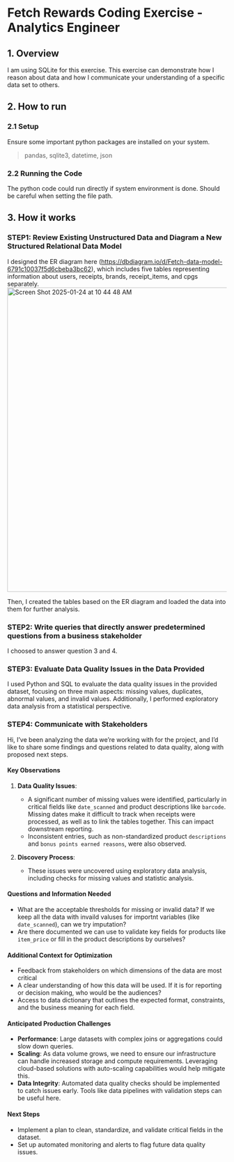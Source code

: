 # Fetch Rewards Coding Exercise - Analytics Engineer

## 1. Overview

I am using SQLite for this exercise. This exercise can demonstrate how I reason about data and how I communicate your understanding of a specific data set to others.

## 2. How to run

### 2.1 Setup

Ensure some important python packages are installed on your system.

> pandas, sqlite3, datetime, json

### 2.2 Running the Code

The python code could run directly if system environment is done. Should be careful when setting the file path.



## 3. How it works

### STEP1: Review Existing Unstructured Data and Diagram a New Structured Relational Data Model

I designed the ER diagram here (https://dbdiagram.io/d/Fetch-data-model-6791c10037f5d6cbeba3bc62), which includes five tables representing information about users, receipts, brands, receipt_items, and cpgs separately. 
<img width="699" alt="Screen Shot 2025-01-24 at 10 44 48 AM" src="https://github.com/user-attachments/assets/2c5c2f21-2148-497a-8211-0b1bdfbb77c6" />

Then, I created the tables based on the ER diagram and loaded the data into them for further analysis.

### STEP2: Write queries that directly answer predetermined questions from a business stakeholder

I choosed to answer question 3 and 4.

### STEP3: Evaluate Data Quality Issues in the Data Provided

I used Python and SQL to evaluate the data quality issues in the provided dataset, focusing on three main aspects: missing values, duplicates, abnormal values, and invalid values. Additionally, I performed exploratory data analysis from a statistical perspective.

### STEP4: Communicate with Stakeholders

Hi, I’ve been analyzing the data we’re working with for the project, and I’d like to share some findings and questions related to data quality, along with proposed next steps.  

#### Key Observations  
1. **Data Quality Issues**:  
   - A significant number of missing values were identified, particularly in critical fields like `date_scanned` and product descriptions like `barcode`. Missing dates make it difficult to track when receipts were processed, as well as to link the tables together. This can impact downstream reporting.  
   - Inconsistent entries, such as non-standardized product `descriptions` and `bonus points earned reasons`, were also observed.

2. **Discovery Process**:  
   - These issues were uncovered using exploratory data analysis, including checks for missing values and statistic analysis.  

#### Questions and Information Needed   
- What are the acceptable thresholds for missing or invalid data? If we keep all the data with invaild valuses for importnt variables (like `date_scanned`), can we try imputation?  
- Are there documented we can use to validate key fields for products like `item_price` or fill in the product descriptions by ourselves?   

#### Additional Context for Optimization   
- Feedback from stakeholders on which dimensions of the data are most critical
- A clear understanding of how this data will be used. If it is for reporting or decision making, who would be the audiences? 
- Access to data dictionary that outlines the expected format, constraints, and the business meaning for each field.  

#### Anticipated Production Challenges  
- **Performance**: Large datasets with complex joins or aggregations could slow down queries.   
- **Scaling**: As data volume grows, we need to ensure our infrastructure can handle increased storage and compute requirements. Leveraging cloud-based solutions with auto-scaling capabilities would help mitigate this.  
- **Data Integrity**: Automated data quality checks should be implemented to catch issues early. Tools like data pipelines with validation steps can be useful here.  

#### Next Steps   
- Implement a plan to clean, standardize, and validate critical fields in the dataset.  
- Set up automated monitoring and alerts to flag future data quality issues.  
